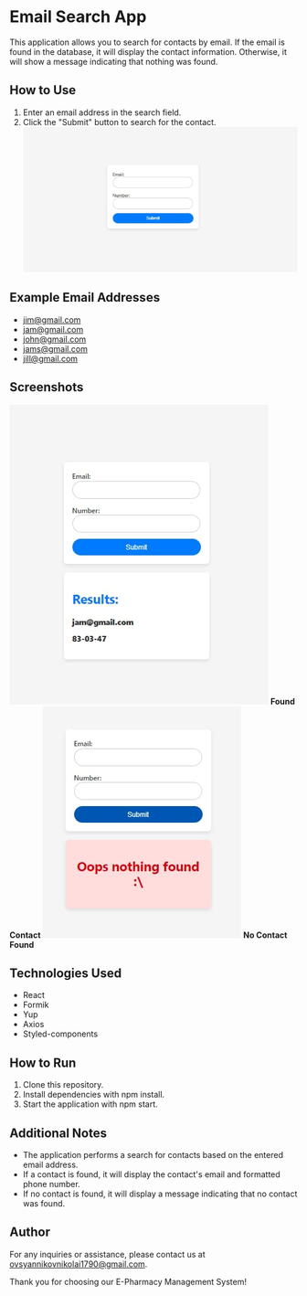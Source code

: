 # Email Search App

This application allows you to search for contacts by email. If the email is found in the database, it will display the contact information. Otherwise, it will show a message indicating that nothing was found.

 ## How to Use
1. Enter an email address in the search field.
2. Click the "Submit" button to search for the contact.
![form](./src/img/readme/form.jpg)

## Example Email Addresses
- jim@gmail.com
- jam@gmail.com
- john@gmail.com
- jams@gmail.com
- jill@gmail.com

## Screenshots
![found-contact](./src/img/readme/form-result.jpg)
**Found Contact**
![not-found-contact](./src/img/readme/form-not-found.jpg)
**No Contact Found**

## Technologies Used
- React
- Formik
- Yup
- Axios
- Styled-components

## How to Run
1. Clone this repository.
2. Install dependencies with npm install.
3. Start the application with npm start.

## Additional Notes
- The application performs a search for contacts based on the entered email address.
- If a contact is found, it will display the contact's email and formatted phone number.
- If no contact is found, it will display a message indicating that no contact was found.

## Author
For any inquiries or assistance, please contact us at [ovsyannikovnikolai1790@gmail.com](ovsyannikovnikolai1790@gmail.com).

Thank you for choosing our  E-Pharmacy Management System!